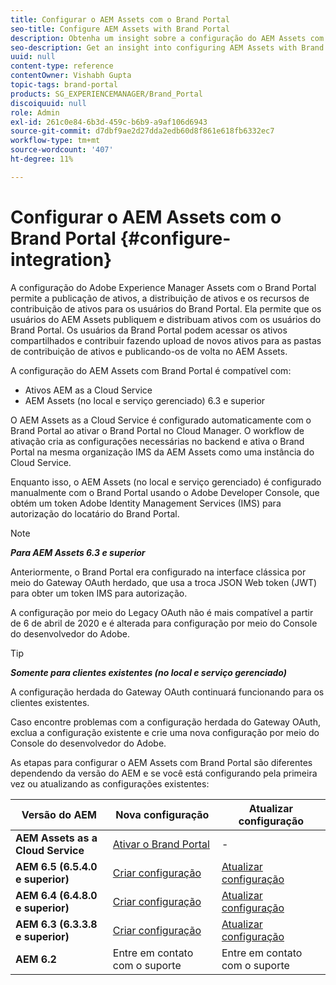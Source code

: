 ```yaml
---
title: Configurar o AEM Assets com o Brand Portal
seo-title: Configure AEM Assets with Brand Portal
description: Obtenha um insight sobre a configuração do AEM Assets com o Brand Portal.
seo-description: Get an insight into configuring AEM Assets with Brand Portal.
uuid: null
content-type: reference
contentOwner: Vishabh Gupta
topic-tags: brand-portal
products: SG_EXPERIENCEMANAGER/Brand_Portal
discoiquuid: null
role: Admin
exl-id: 261c0e84-6b3d-459c-b6b9-a9af106d6943
source-git-commit: d7dbf9ae2d27dda2edb60d8f861e618fb6332ec7
workflow-type: tm+mt
source-wordcount: '407'
ht-degree: 11%

---
```


# Configurar o AEM Assets com o Brand Portal {#configure-integration}

A configuração do Adobe Experience Manager Assets com o Brand Portal permite a publicação de ativos, a distribuição de ativos e os recursos de contribuição de ativos para os usuários do Brand Portal. Ela permite que os usuários do AEM Assets publiquem e distribuam ativos com os usuários do Brand Portal. Os usuários da Brand Portal podem acessar os ativos compartilhados e contribuir fazendo upload de novos ativos para as pastas de contribuição de ativos e publicando-os de volta no AEM Assets.

A configuração do AEM Assets com Brand Portal é compatível com:

* Ativos AEM as a Cloud Service
* AEM Assets (no local e serviço gerenciado) 6.3 e superior

O AEM Assets as a Cloud Service é configurado automaticamente com o Brand Portal ao ativar o Brand Portal no Cloud Manager. O workflow de ativação cria as configurações necessárias no backend e ativa o Brand Portal na mesma organização IMS da AEM Assets como uma instância do Cloud Service.

Enquanto isso, o AEM Assets (no local e serviço gerenciado) é configurado manualmente com o Brand Portal usando o Adobe Developer Console, que obtém um token Adobe Identity Management Services (IMS) para autorização do locatário do Brand Portal.

>[!NOTE]
>
>***Para AEM Assets 6.3 e superior***
>
>Anteriormente, o Brand Portal era configurado na interface clássica por meio do Gateway OAuth herdado, que usa a troca JSON Web token (JWT) para obter um token IMS para autorização.
>
>A configuração por meio do Legacy OAuth não é mais compatível a partir de 6 de abril de 2020 e é alterada para configuração por meio do Console do desenvolvedor do Adobe.


>[!TIP]
>
>***Somente para clientes existentes (no local e serviço gerenciado)***
>
>A configuração herdada do Gateway OAuth continuará funcionando para os clientes existentes.
>
>Caso encontre problemas com a configuração herdada do Gateway OAuth, exclua a configuração existente e crie uma nova configuração por meio do Console do desenvolvedor do Adobe.

As etapas para configurar o AEM Assets com Brand Portal são diferentes dependendo da versão do AEM e se você está configurando pela primeira vez ou atualizando as configurações existentes:

| **Versão do AEM** | **Nova configuração** | **Atualizar configuração** |
|---|---|---|
| **AEM Assets as a Cloud Service** | [Ativar o Brand Portal](https://experienceleague.adobe.com/docs/experience-manager-cloud-service/assets/brand-portal/configure-aem-assets-with-brand-portal.html) | - |
| **AEM 6.5 (6.5.4.0 e superior)** | [Criar configuração](https://experienceleague.adobe.com/docs/experience-manager-65/assets/brandportal/configure-aem-assets-with-brand-portal.html) | [Atualizar configuração](https://experienceleague.adobe.com/docs/experience-manager-65/assets/brandportal/configure-aem-assets-with-brand-portal.html#upgrade-integration-65) |
| **AEM 6.4 (6.4.8.0 e superior)** | [Criar configuração](https://experienceleague.adobe.com/docs/experience-manager-64/assets/brandportal/configure-aem-assets-with-brand-portal.html) | [Atualizar configuração](https://experienceleague.adobe.com/docs/experience-manager-64/assets/brandportal/configure-aem-assets-with-brand-portal.html#upgrade-integration-64) |
| **AEM 6.3 (6.3.3.8 e superior)** | [Criar configuração](https://helpx.adobe.com/br/experience-manager/6-3/assets/using/brand-portal-configuring-integration.html) | [Atualizar configuração](https://helpx.adobe.com/br/experience-manager/6-3/assets/using/brand-portal-configuring-integration.html#Upgradeconfiguration) |
| **AEM 6.2** | Entre em contato com o suporte | Entre em contato com o suporte |
